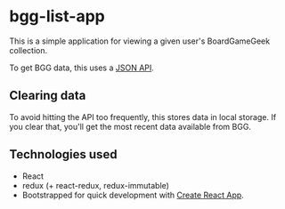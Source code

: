 # bgg-list-app

This is a simple application for viewing a given user's BoardGameGeek collection.

To get BGG data, this uses a [JSON API](https://bgg-json.azurewebsites.net/).

## Clearing data

To avoid hitting the API too frequently, this stores data in local storage. If you clear that,
you'll get the most recent data available from BGG.

## Technologies used
- React
- redux (+ react-redux, redux-immutable)
- Bootstrapped for quick development with [Create React App](https://github.com/facebookincubator/create-react-app).
